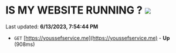 # IS MY WEBSITE RUNNING ? [![](https://img.shields.io/static/v1?label=Sponsor&message=%E2%9D%A4&logo=GitHub&color=%23fe8e86)](https://github.com/sponsors/<username>)

Last updated: **6/13/2023, 7:54:44 PM**

- `GET` [https://youssefservice.me](https://youssefservice.me) - **Up** (908ms)
